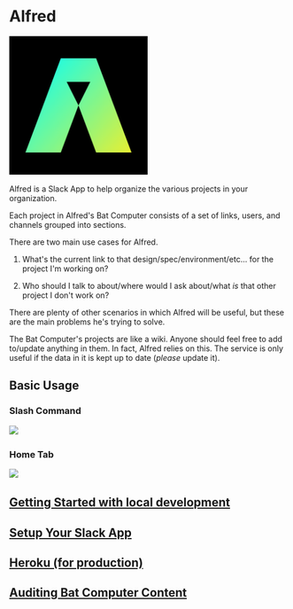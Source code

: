 # Alfred

<img src="https://github.com/hectorscout/slack-alfred/blob/master/assets/alfred-logo.png" width=250 height=250 />

Alfred is a Slack App to help organize the various projects in your organization.

Each project in Alfred's Bat Computer consists of a set of links, users, and channels grouped into sections.

There are two main use cases for Alfred.

1. What's the current link to that design/spec/environment/etc... for the project I'm working on?

2. Who should I talk to about/where would I ask about/what _is_ that other project I don't work on?

There are plenty of other scenarios in which Alfred will be useful, but these are the main problems he's trying to solve.

The Bat Computer's projects are like a wiki. Anyone should feel free to add to/update anything in them. In fact, Alfred relies on this. The service is only useful if the data in it is kept up to date (_please_ update it).

## Basic Usage

### Slash Command
![](https://github.com/hectorscout/slack-alfred/blob/master/assets/Alfred-Slash-Command.gif)

### Home Tab
![](https://github.com/hectorscout/slack-alfred/blob/master/assets/Alfred-Home-Tab.gif)

## [Getting Started with local development](https://github.com/hectorscout/slack-alfred/wiki/Local-Development)

## [Setup Your Slack App](https://github.com/hectorscout/slack-alfred/wiki/Setup-Slack-App)

## [Heroku (for production)](https://github.com/hectorscout/slack-alfred/wiki/Production-With-Heroku)

## [Auditing Bat Computer Content](https://github.com/hectorscout/slack-alfred/wiki/Auditing)
